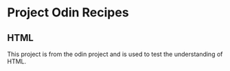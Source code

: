 # Project Odin Recipes

## HTML

This project is from the odin project and is used to test the understanding of HTML.
